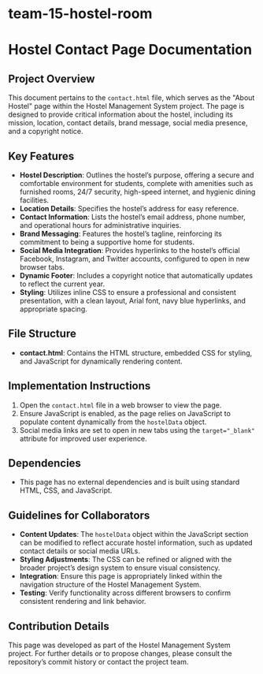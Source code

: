 # team-15-hostel-room
# Hostel Contact Page Documentation

## Project Overview
This document pertains to the `contact.html` file, which serves as the "About Hostel" page within the Hostel Management System project. The page is designed to provide critical information about the hostel, including its mission, location, contact details, brand message, social media presence, and a copyright notice.

## Key Features
- **Hostel Description**: Outlines the hostel’s purpose, offering a secure and comfortable environment for students, complete with amenities such as furnished rooms, 24/7 security, high-speed internet, and hygienic dining facilities.
- **Location Details**: Specifies the hostel’s address for easy reference.
- **Contact Information**: Lists the hostel’s email address, phone number, and operational hours for administrative inquiries.
- **Brand Messaging**: Features the hostel’s tagline, reinforcing its commitment to being a supportive home for students.
- **Social Media Integration**: Provides hyperlinks to the hostel’s official Facebook, Instagram, and Twitter accounts, configured to open in new browser tabs.
- **Dynamic Footer**: Includes a copyright notice that automatically updates to reflect the current year.
- **Styling**: Utilizes inline CSS to ensure a professional and consistent presentation, with a clean layout, Arial font, navy blue hyperlinks, and appropriate spacing.

## File Structure
- **contact.html**: Contains the HTML structure, embedded CSS for styling, and JavaScript for dynamically rendering content.

## Implementation Instructions
1. Open the `contact.html` file in a web browser to view the page.
2. Ensure JavaScript is enabled, as the page relies on JavaScript to populate content dynamically from the `hostelData` object.
3. Social media links are set to open in new tabs using the `target="_blank"` attribute for improved user experience.

## Dependencies
- This page has no external dependencies and is built using standard HTML, CSS, and JavaScript.

## Guidelines for Collaborators
- **Content Updates**: The `hostelData` object within the JavaScript section can be modified to reflect accurate hostel information, such as updated contact details or social media URLs.
- **Styling Adjustments**: The CSS can be refined or aligned with the broader project’s design system to ensure visual consistency.
- **Integration**: Ensure this page is appropriately linked within the navigation structure of the Hostel Management System.
- **Testing**: Verify functionality across different browsers to confirm consistent rendering and link behavior.

## Contribution Details
This page was developed as part of the Hostel Management System project. For further details or to propose changes, please consult the repository’s commit history or contact the project team.
